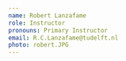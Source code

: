 ```yaml
---
name: Robert Lanzafame
role: Instructor
pronouns: Primary Instructor
email: R.C.Lanzafame@tudelft.nl
photo: robert.JPG
---
```


<!-- [Schedule an appointment](#){: .btn .btn-outline } -->
